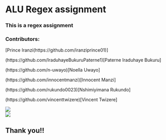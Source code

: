 <h1>ALU Regex assignment</h1>
<h3>This is a regex assignment<h3>
<h3>Contributors:</h3>
[Prince Iranzi(https://github.com/iranziprince01)]
<p>(https://github.com/IraduhayeBukuruPaterne1)[Paterne Iraduhaye Bukuru]</p>
<p>(https://github.com/n-uwayo)[Noella Uwayo]</p>
<p>(https://github.com/innocentmanzi)[Innocent Manzi]</p>
<p>(https://github.com/rukundo0023)[Nshimiyimana Rukundo]</p>
<p>(https://github.com/vincenttwizere)[Vincent Twizere]</p>
<img src="https://github.com/iranziprince01/alu_regex_hackathon_group19/assets/116654088/f3985c40-ec44-4b20-b2d5-00834e71085a"><br>
<img src="https://github.com/iranziprince01/alu_regex_hackathon_group19/assets/116654088/fda58cbb-45d3-4462-b610-59b24ef7b463"><br>

<h2>Thank you!!<h2>
